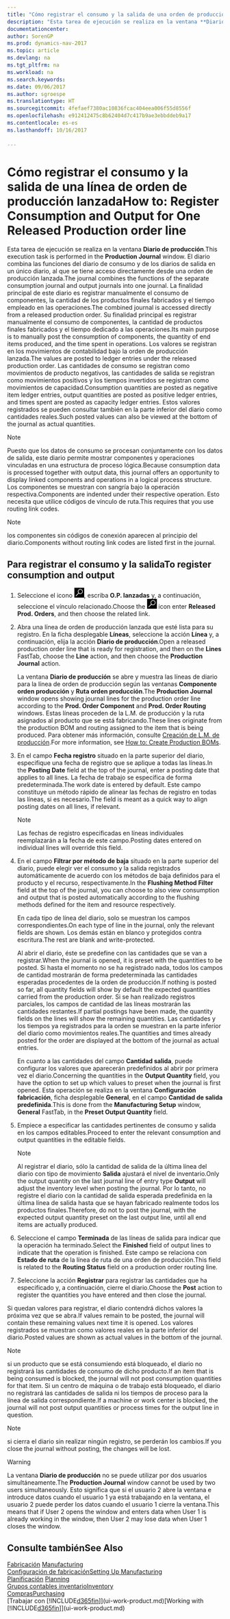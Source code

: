 ```yaml
---
title: "Cómo registrar el consumo y la salida de una orden de producción"
description: "Esta tarea de ejecución se realiza en la ventana **Diario de producción**. El diario combina las funciones del diario de consumo y de los diarios de salida en un único diario, al que se tiene acceso directamente desde una orden de producción lanzada. La finalidad principal de este diario es registrar manualmente el consumo de componentes, la cantidad de los productos finales fabricados y el tiempo empleado en las operaciones. Su finalidad principal es registrar manualmente el consumo de componentes, la cantidad de productos finales fabricados y el tiempo dedicado a las operaciones."
documentationcenter: 
author: SorenGP
ms.prod: dynamics-nav-2017
ms.topic: article
ms.devlang: na
ms.tgt_pltfrm: na
ms.workload: na
ms.search.keywords: 
ms.date: 09/06/2017
ms.author: sgroespe
ms.translationtype: HT
ms.sourcegitcommit: 4fefaef7380ac10836fcac404eea006f55d8556f
ms.openlocfilehash: e912412475c8b62404d7c417b9ae3ebbddeb9a17
ms.contentlocale: es-es
ms.lasthandoff: 10/16/2017

---
```

# <a name="how-to-register-consumption-and-output-for-one-released-production-order-line"></a><span data-ttu-id="e2521-106">Cómo registrar el consumo y la salida de una línea de orden de producción lanzada</span><span class="sxs-lookup"><span data-stu-id="e2521-106">How to: Register Consumption and Output for One Released Production order line</span></span>
<span data-ttu-id="e2521-107">Esta tarea de ejecución se realiza en la ventana **Diario de producción**.</span><span class="sxs-lookup"><span data-stu-id="e2521-107">This execution task is performed in the **Production Journal** window.</span></span> <span data-ttu-id="e2521-108">El diario combina las funciones del diario de consumo y de los diarios de salida en un único diario, al que se tiene acceso directamente desde una orden de producción lanzada.</span><span class="sxs-lookup"><span data-stu-id="e2521-108">The journal combines the functions of the separate consumption journal and output journals into one journal.</span></span> <span data-ttu-id="e2521-109">La finalidad principal de este diario es registrar manualmente el consumo de componentes, la cantidad de los productos finales fabricados y el tiempo empleado en las operaciones.</span><span class="sxs-lookup"><span data-stu-id="e2521-109">The combined journal is accessed directly from a released production order.</span></span> <span data-ttu-id="e2521-110">Su finalidad principal es registrar manualmente el consumo de componentes, la cantidad de productos finales fabricados y el tiempo dedicado a las operaciones.</span><span class="sxs-lookup"><span data-stu-id="e2521-110">Its main purpose is to manually post the consumption of components, the quantity of end items produced, and the time spent in operations.</span></span> <span data-ttu-id="e2521-111">Los valores se registran en los movimientos de contabilidad bajo la orden de producción lanzada.</span><span class="sxs-lookup"><span data-stu-id="e2521-111">The values are posted to ledger entries under the released production order.</span></span> <span data-ttu-id="e2521-112">Las cantidades de consumo se registran como movimientos de producto negativos, las cantidades de salida se registran como movimientos positivos y los tiempos invertidos se registran como movimientos de capacidad.</span><span class="sxs-lookup"><span data-stu-id="e2521-112">Consumption quantities are posted as negative item ledger entries, output quantities are posted as positive ledger entries, and times spent are posted as capacity ledger entries.</span></span> <span data-ttu-id="e2521-113">Estos valores registrados se pueden consultar también en la parte inferior del diario como cantidades reales.</span><span class="sxs-lookup"><span data-stu-id="e2521-113">Such posted values can also be viewed at the bottom of the journal as actual quantities.</span></span>  

> [!NOTE]  
>  <span data-ttu-id="e2521-114">Puesto que los datos de consumo se procesan conjuntamente con los datos de salida, este diario permite mostrar componentes y operaciones vinculadas en una estructura de proceso lógica.</span><span class="sxs-lookup"><span data-stu-id="e2521-114">Because consumption data is processed together with output data, this journal offers an opportunity to display linked components and operations in a logical process structure.</span></span> <span data-ttu-id="e2521-115">Los componentes se muestran con sangría bajo la operación respectiva.</span><span class="sxs-lookup"><span data-stu-id="e2521-115">Components are indented under their respective operation.</span></span> <span data-ttu-id="e2521-116">Esto necesita que utilice códigos de vínculo de ruta.</span><span class="sxs-lookup"><span data-stu-id="e2521-116">This requires that you use routing link codes.</span></span>  

> [!NOTE]  
>  <span data-ttu-id="e2521-117">los componentes sin códigos de conexión aparecen al principio del diario.</span><span class="sxs-lookup"><span data-stu-id="e2521-117">Components without routing link codes are listed first in the journal.</span></span>  

## <a name="to-register-consumption-and-output"></a><span data-ttu-id="e2521-118">Para registrar el consumo y la salida</span><span class="sxs-lookup"><span data-stu-id="e2521-118">To register consumption and output</span></span>  
1.  <span data-ttu-id="e2521-119">Seleccione el icono ![Buscar página o informe](media/ui-search/search_small.png "icono Buscar página o informe"), escriba **O.P. lanzadas** y, a continuación, seleccione el vínculo relacionado.</span><span class="sxs-lookup"><span data-stu-id="e2521-119">Choose the ![Search for Page or Report](media/ui-search/search_small.png "Search for Page or Report icon") icon enter **Released Prod. Orders**, and then choose the related link.</span></span>  
2.  <span data-ttu-id="e2521-120">Abra una línea de orden de producción lanzada que esté lista para su registro. En la ficha desplegable **Líneas**, seleccione la acción **Línea** y, a continuación, elija la acción **Diario de producción**.</span><span class="sxs-lookup"><span data-stu-id="e2521-120">Open a released production order line that is ready for registration, and then on the **Lines** FastTab, choose the **Line** action, and then choose the **Production Journal** action.</span></span>  

    <span data-ttu-id="e2521-121">La ventana **Diario de producción** se abre y muestra las líneas de diario para la línea de orden de producción según las ventanas **Componente orden producción** y **Ruta orden producción**.</span><span class="sxs-lookup"><span data-stu-id="e2521-121">The **Production Journal** window opens showing journal lines for the production order line according to the **Prod. Order Component** and **Prod. Order Routing** windows.</span></span> <span data-ttu-id="e2521-122">Estas líneas proceden de la L.M. de producción y la ruta asignados al producto que se está fabricando.</span><span class="sxs-lookup"><span data-stu-id="e2521-122">These lines originate from the production BOM and routing assigned to the item that is being produced.</span></span> <span data-ttu-id="e2521-123">Para obtener más información, consulte [Creación de L.M. de producción](production-how-to-create-routings.md).</span><span class="sxs-lookup"><span data-stu-id="e2521-123">For more information, see [How to: Create Production BOMs](production-how-to-create-routings.md).</span></span>  

3.  <span data-ttu-id="e2521-124">En el campo **Fecha registro** situado en la parte superior del diario, especifique una fecha de registro que se aplique a todas las líneas.</span><span class="sxs-lookup"><span data-stu-id="e2521-124">In the **Posting Date** field at the top of the journal, enter a posting date that applies to all lines.</span></span> <span data-ttu-id="e2521-125">La fecha de trabajo se especifica de forma predeterminada.</span><span class="sxs-lookup"><span data-stu-id="e2521-125">The work date is entered by default.</span></span> <span data-ttu-id="e2521-126">Este campo constituye un método rápido de alinear las fechas de registro en todas las líneas, si es necesario.</span><span class="sxs-lookup"><span data-stu-id="e2521-126">The field is meant as a quick way to align posting dates on all lines, if relevant.</span></span>  

    > [!NOTE]  
    >  <span data-ttu-id="e2521-127">Las fechas de registro especificadas en líneas individuales reemplazarán a la fecha de este campo.</span><span class="sxs-lookup"><span data-stu-id="e2521-127">Posting dates entered on individual lines will override this field.</span></span>  

4.  <span data-ttu-id="e2521-128">En el campo **Filtrar por método de baja** situado en la parte superior del diario, puede elegir ver el consumo y la salida registrados automáticamente de acuerdo con los métodos de baja definidos para el producto y el recurso, respectivamente.</span><span class="sxs-lookup"><span data-stu-id="e2521-128">In the **Flushing Method Filter** field at the top of the journal, you can choose to also view consumption and output that is posted automatically according to the flushing methods defined for the item and resource respectively.</span></span>  

    <span data-ttu-id="e2521-129">En cada tipo de línea del diario, solo se muestran los campos correspondientes.</span><span class="sxs-lookup"><span data-stu-id="e2521-129">On each type of line in the journal, only the relevant fields are shown.</span></span> <span data-ttu-id="e2521-130">Los demás están en blanco y protegidos contra escritura.</span><span class="sxs-lookup"><span data-stu-id="e2521-130">The rest are blank and write-protected.</span></span>  

    <span data-ttu-id="e2521-131">Al abrir el diario, éste se predefine con las cantidades que se van a registrar.</span><span class="sxs-lookup"><span data-stu-id="e2521-131">When the journal is opened, it is preset with the quantities to be posted.</span></span> <span data-ttu-id="e2521-132">Si hasta el momento no se ha registrado nada, todos los campos de cantidad mostrarán de forma predeterminada las cantidades esperadas procedentes de la orden de producción.</span><span class="sxs-lookup"><span data-stu-id="e2521-132">If nothing is posted so far, all quantity fields will show by default the expected quantities carried from the production order.</span></span> <span data-ttu-id="e2521-133">Si se han realizado registros parciales, los campos de cantidad de las líneas mostrarán las cantidades restantes.</span><span class="sxs-lookup"><span data-stu-id="e2521-133">If partial postings have been made, the quantity fields on the lines will show the remaining quantities.</span></span> <span data-ttu-id="e2521-134">Las cantidades y los tiempos ya registrados para la orden se muestran en la parte inferior del diario como movimientos reales.</span><span class="sxs-lookup"><span data-stu-id="e2521-134">The quantities and times already posted for the order are displayed at the bottom of the journal as actual entries.</span></span>  

    <span data-ttu-id="e2521-135">En cuanto a las cantidades del campo **Cantidad salida**, puede configurar los valores que aparecerán predefinidos al abrir por primera vez el diario.</span><span class="sxs-lookup"><span data-stu-id="e2521-135">Concerning the quantities in the **Output Quantity** field, you have the option to set up which values to preset when the journal is first opened.</span></span> <span data-ttu-id="e2521-136">Esta operación se realiza en la ventana **Configuración fabricación**, ficha desplegable **General**, en el campo **Cantidad de salida predefinida**.</span><span class="sxs-lookup"><span data-stu-id="e2521-136">This is done from the **Manufacturing Setup** window, **General** FastTab, in the **Preset Output Quantity** field.</span></span> 

5.  <span data-ttu-id="e2521-137">Empiece a especificar las cantidades pertinentes de consumo y salida en los campos editables.</span><span class="sxs-lookup"><span data-stu-id="e2521-137">Proceed to enter the relevant consumption and output quantities in the editable fields.</span></span>  

    > [!NOTE]  
    >  <span data-ttu-id="e2521-138">Al registrar el diario, sólo la cantidad de salida de la última línea del diario con tipo de movimiento **Salida** ajustará el nivel de inventario.</span><span class="sxs-lookup"><span data-stu-id="e2521-138">Only the output quantity on the last journal line of entry type **Output** will adjust the inventory level when posting the journal.</span></span> <span data-ttu-id="e2521-139">Por lo tanto, no registre el diario con la cantidad de salida esperada predefinida en la última línea de salida hasta que se hayan fabricado realmente todos los productos finales.</span><span class="sxs-lookup"><span data-stu-id="e2521-139">Therefore, do not to post the journal, with the expected output quantity preset on the last output line, until all end items are actually produced.</span></span>  

6.  <span data-ttu-id="e2521-140">Seleccione el campo **Terminada** de las líneas de salida para indicar que la operación ha terminado.</span><span class="sxs-lookup"><span data-stu-id="e2521-140">Select the **Finished** field of output lines to indicate that the operation is finished.</span></span> <span data-ttu-id="e2521-141">Este campo se relaciona con **Estado de ruta** de la línea de ruta de una orden de producción.</span><span class="sxs-lookup"><span data-stu-id="e2521-141">This field is related to the **Routing Status** field on a production order routing line.</span></span>  
7.  <span data-ttu-id="e2521-142">Seleccione la acción **Registrar** para registrar las cantidades que ha especificado y, a continuación, cierre el diario.</span><span class="sxs-lookup"><span data-stu-id="e2521-142">Choose the **Post** action to register the quantities you have entered and then close the journal.</span></span>  

<span data-ttu-id="e2521-143">Si quedan valores para registrar, el diario contendrá dichos valores la próxima vez que se abra.</span><span class="sxs-lookup"><span data-stu-id="e2521-143">If values remain to be posted, the journal will contain these remaining values next time it is opened.</span></span> <span data-ttu-id="e2521-144">Los valores registrados se muestran como valores reales en la parte inferior del diario.</span><span class="sxs-lookup"><span data-stu-id="e2521-144">Posted values are shown as actual values in the bottom of the journal.</span></span>  

> [!NOTE]  
>  <span data-ttu-id="e2521-145"> si un producto que se está consumiendo está bloqueado, el diario no registrará las cantidades de consumo de dicho producto.</span><span class="sxs-lookup"><span data-stu-id="e2521-145">If an item that is being consumed is blocked, the journal will not post consumption quantities for that item.</span></span> <span data-ttu-id="e2521-146">Si un centro de máquina o de trabajo está bloqueado, el diario no registrará las cantidades de salida ni los tiempos de proceso para la línea de salida correspondiente.</span><span class="sxs-lookup"><span data-stu-id="e2521-146">If a machine or work center is blocked, the journal will not post output quantities or process times for the output line in question.</span></span>  

> [!NOTE]  
>  <span data-ttu-id="e2521-147">si cierra el diario sin realizar ningún registro, se perderán los cambios.</span><span class="sxs-lookup"><span data-stu-id="e2521-147">If you close the journal without posting, the changes will be lost.</span></span>  

> [!WARNING]  
>  <span data-ttu-id="e2521-148">La ventana **Diario de producción** no se puede utilizar por dos usuarios simultáneamente.</span><span class="sxs-lookup"><span data-stu-id="e2521-148">The **Production Journal** window cannot be used by two users simultaneously.</span></span> <span data-ttu-id="e2521-149">Esto significa que si el usuario 2 abre la ventana e introduce datos cuando el usuario 1 ya está trabajando en la ventana, el usuario 2 puede perder los datos cuando el usuario 1 cierre la ventana.</span><span class="sxs-lookup"><span data-stu-id="e2521-149">This means that if User 2 opens the window and enters data when User 1 is already working in the window, then User 2 may lose data when User 1 closes the window.</span></span>  

## <a name="see-also"></a><span data-ttu-id="e2521-150">Consulte también</span><span class="sxs-lookup"><span data-stu-id="e2521-150">See Also</span></span>  
<span data-ttu-id="e2521-151">[Fabricación](production-manage-manufacturing.md)  </span><span class="sxs-lookup"><span data-stu-id="e2521-151">[Manufacturing](production-manage-manufacturing.md)  </span></span>  
[<span data-ttu-id="e2521-152">Configuración de fabricación</span><span class="sxs-lookup"><span data-stu-id="e2521-152">Setting Up Manufacturing</span></span>](production-configure-production-processes.md)  
<span data-ttu-id="e2521-153">[Planificación](production-planning.md)    </span><span class="sxs-lookup"><span data-stu-id="e2521-153">[Planning](production-planning.md)    </span></span>  
[<span data-ttu-id="e2521-154">Grupos contables inventario</span><span class="sxs-lookup"><span data-stu-id="e2521-154">Inventory</span></span>](inventory-manage-inventory.md)  
[<span data-ttu-id="e2521-155">Compras</span><span class="sxs-lookup"><span data-stu-id="e2521-155">Purchasing</span></span>](purchasing-manage-purchasing.md)  
<span data-ttu-id="e2521-156">[Trabajar con [!INCLUDE[d365fin](includes/d365fin_md.md)]](ui-work-product.md)</span><span class="sxs-lookup"><span data-stu-id="e2521-156">[Working with [!INCLUDE[d365fin](includes/d365fin_md.md)]](ui-work-product.md)</span></span>

